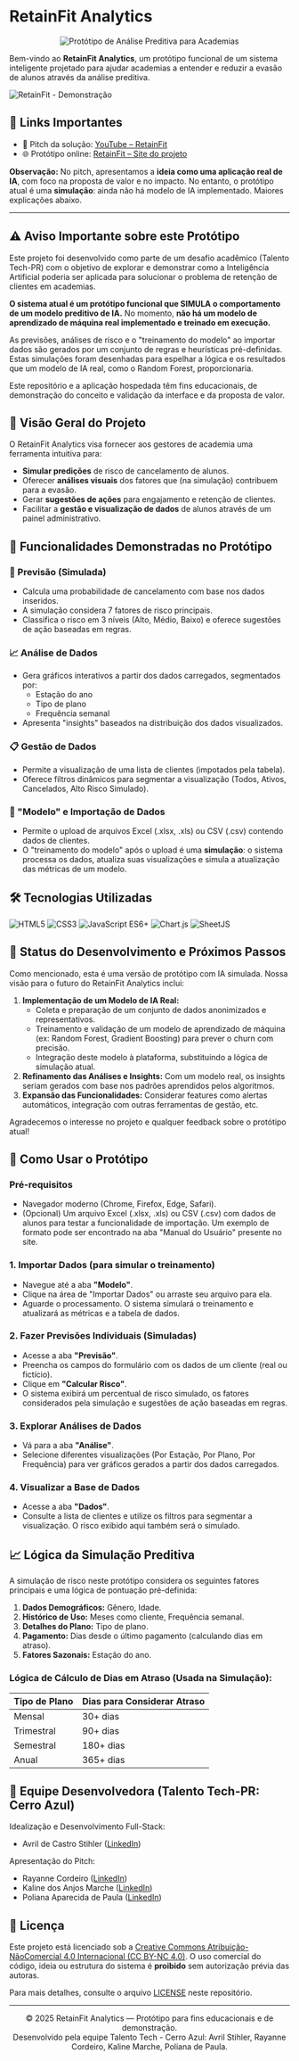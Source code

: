 # RetainFit Analytics
<p align="center">
  <img src="https://img.shields.io/badge/Protótipo:_Análise_Preditiva_para_Academias-007BFF?style=for-the-badge&logo=brain&logoColor=white" alt="Protótipo de Análise Preditiva para Academias" />
</p>

Bem-vindo ao **RetainFit Analytics**, um protótipo funcional de um sistema inteligente projetado para ajudar academias a entender e reduzir a evasão de alunos através da análise preditiva.

![RetainFit - Demonstração](./show.gif)

## 🔗 Links Importantes

* 🎥 Pitch da solução: [YouTube – RetainFit](https://www.youtube.com/watch?v=PSHwUXA98ZM)
* 🌐 Protótipo online: [RetainFit – Site do projeto](https://avrilstihler.github.io/RetainFit/)

**Observação:**
No pitch, apresentamos a **ideia como uma aplicação real de IA**, com foco na proposta de valor e no impacto.
No entanto, o protótipo atual é uma **simulação**: ainda não há modelo de IA implementado. Maiores explicações abaixo.

----

## ⚠️ Aviso Importante sobre este Protótipo

Este projeto foi desenvolvido como parte de um desafio acadêmico (Talento Tech-PR) com o objetivo de explorar e demonstrar como a Inteligência Artificial poderia ser aplicada para solucionar o problema de retenção de clientes em academias.

**O sistema atual é um protótipo funcional que SIMULA o comportamento de um modelo preditivo de IA.** No momento, **não há um modelo de aprendizado de máquina real implementado e treinado em execução.**

As previsões, análises de risco e o "treinamento do modelo" ao importar dados são gerados por um conjunto de regras e heurísticas pré-definidas. Estas simulações foram desenhadas para espelhar a lógica e os resultados que um modelo de IA real, como o Random Forest, proporcionaria.

Este repositório e a aplicação hospedada têm fins educacionais, de demonstração do conceito e validação da interface e da proposta de valor.


## 🎯 Visão Geral do Projeto

O RetainFit Analytics visa fornecer aos gestores de academia uma ferramenta intuitiva para:

-   **Simular predições** de risco de cancelamento de alunos.
-   Oferecer **análises visuais** dos fatores que (na simulação) contribuem para a evasão.
-   Gerar **sugestões de ações** para engajamento e retenção de clientes.
-   Facilitar a **gestão e visualização de dados** de alunos através de um painel administrativo.

## 📌 Funcionalidades Demonstradas no Protótipo

### 🔮 Previsão (Simulada)
-   Calcula uma probabilidade de cancelamento com base nos dados inseridos.
-   A simulação considera 7 fatores de risco principais.
-   Classifica o risco em 3 níveis (Alto, Médio, Baixo) e oferece sugestões de ação baseadas em regras.

### 📈 Análise de Dados
-   Gera gráficos interativos a partir dos dados carregados, segmentados por:
    -   Estação do ano
    -   Tipo de plano
    -   Frequência semanal
-   Apresenta "insights" baseados na distribuição dos dados visualizados.

### 📋 Gestão de Dados
-   Permite a visualização de uma lista de clientes (impotados pela tabela).
-   Oferece filtros dinâmicos para segmentar a visualização (Todos, Ativos, Cancelados, Alto Risco Simulado).

### 🤖 "Modelo" e Importação de Dados
-   Permite o upload de arquivos Excel (.xlsx, .xls) ou CSV (.csv) contendo dados de clientes.
-   O "treinamento do modelo" após o upload é uma **simulação**: o sistema processa os dados, atualiza suas visualizações e simula a atualização das métricas de um modelo.

## 🛠️ Tecnologias Utilizadas
<p align="left">
  <img src="https://img.shields.io/badge/HTML5-E34F26?style=for-the-badge&logo=html5&logoColor=white" alt="HTML5"/>
  <img src="https://img.shields.io/badge/CSS3-1572B6?style=for-the-badge&logo=css3&logoColor=white" alt="CSS3"/>
  <img src="https://img.shields.io/badge/JavaScript-ES6+-F7DF1E?style=for-the-badge&logo=javascript&logoColor=black" alt="JavaScript ES6+"/>
  <img src="https://img.shields.io/badge/Chart.js-FF6384?style=for-the-badge&logo=chartdotjs&logoColor=white" alt="Chart.js"/>
  <img src="https://img.shields.io/badge/SheetJS_(xlsx)-217346?style=for-the-badge&logo=microsoft-excel&logoColor=white" alt="SheetJS"/>
</p>

## 🚀 Status do Desenvolvimento e Próximos Passos

Como mencionado, esta é uma versão de protótipo com IA simulada. Nossa visão para o futuro do RetainFit Analytics inclui:

1.  **Implementação de um Modelo de IA Real:**
    *   Coleta e preparação de um conjunto de dados anonimizados e representativos.
    *   Treinamento e validação de um modelo de aprendizado de máquina (ex: Random Forest, Gradient Boosting) para prever o churn com precisão.
    *   Integração deste modelo à plataforma, substituindo a lógica de simulação atual.
2.  **Refinamento das Análises e Insights:** Com um modelo real, os insights seriam gerados com base nos padrões aprendidos pelos algoritmos.
3.  **Expansão das Funcionalidades:** Considerar features como alertas automáticos, integração com outras ferramentas de gestão, etc.

Agradecemos o interesse no projeto e qualquer feedback sobre o protótipo atual!

## 🧭 Como Usar o Protótipo

### Pré-requisitos
-   Navegador moderno (Chrome, Firefox, Edge, Safari).
-   (Opcional) Um arquivo Excel (.xlsx, .xls) ou CSV (.csv) com dados de alunos para testar a funcionalidade de importação. Um exemplo de formato pode ser encontrado na aba "Manual do Usuário" presente no site.

### 1. Importar Dados (para simular o treinamento)
-   Navegue até a aba **"Modelo"**.
-   Clique na área de "Importar Dados" ou arraste seu arquivo para ela.
-   Aguarde o processamento. O sistema simulará o treinamento e atualizará as métricas e a tabela de dados.

### 2. Fazer Previsões Individuais (Simuladas)
-   Acesse a aba **"Previsão"**.
-   Preencha os campos do formulário com os dados de um cliente (real ou fictício).
-   Clique em **"Calcular Risco"**.
-   O sistema exibirá um percentual de risco simulado, os fatores considerados pela simulação e sugestões de ação baseadas em regras.

### 3. Explorar Análises de Dados
-   Vá para a aba **"Análise"**.
-   Selecione diferentes visualizações (Por Estação, Por Plano, Por Frequência) para ver gráficos gerados a partir dos dados carregados.

### 4. Visualizar a Base de Dados
-   Acesse a aba **"Dados"**.
-   Consulte a lista de clientes e utilize os filtros para segmentar a visualização. O risco exibido aqui também será o simulado.

## 📈 Lógica da Simulação Preditiva

A simulação de risco neste protótipo considera os seguintes fatores principais e uma lógica de pontuação pré-definida:

1.  **Dados Demográficos:** Gênero, Idade.
2.  **Histórico de Uso:** Meses como cliente, Frequência semanal.
3.  **Detalhes do Plano:** Tipo de plano.
4.  **Pagamento:** Dias desde o último pagamento (calculando dias em atraso).
5.  **Fatores Sazonais:** Estação do ano.

### Lógica de Cálculo de Dias em Atraso (Usada na Simulação):

| Tipo de Plano | Dias para Considerar Atraso |
|---------------|-----------------------------|
| Mensal        | 30+ dias                    |
| Trimestral    | 90+ dias                    |
| Semestral     | 180+ dias                   |
| Anual         | 365+ dias                   |

## 🤝 Equipe Desenvolvedora (Talento Tech-PR: Cerro Azul)

Idealização e Desenvolvimento Full-Stack:
*   Avril de Castro Stihler ([LinkedIn](https://www.linkedin.com/in/avrilstihler))

Apresentação do Pitch:
*   Rayanne Cordeiro ([LinkedIn](https://www.linkedin.com/in/rayanne-cordeiro-48b141336?utm_source=share&utm_campaign=share_via&utm_content=profile&utm_medium=android_app))
*   Kaline dos Anjos Marche ([LinkedIn](https://www.linkedin.com/in/kaline-marche-6a7b2435b/?utm_source=share&utm_campaign=share_via&utm_content=profile&utm_medium=android_app))
*   Poliana Aparecida de Paula ([LinkedIn](https://www.linkedin.com/in/poliana-paula-88455a337?utm_source=share&utm_campaign=share_via&utm_content=profile&utm_medium=android_app))

## 📝 Licença

Este projeto está licenciado sob a [Creative Commons Atribuição-NãoComercial 4.0 Internacional (CC BY-NC 4.0)](https://creativecommons.org/licenses/by-nc/4.0/).
O uso comercial do código, ideia ou estrutura do sistema é **proibido** sem autorização prévia das autoras.

Para mais detalhes, consulte o arquivo [LICENSE](LICENSE) neste repositório.

---

<div align="center">

© 2025 RetainFit Analytics — Protótipo para fins educacionais e de demonstração.  
Desenvolvido pela equipe Talento Tech - Cerro Azul: Avril Stihler, Rayanne Cordeiro, Kaline Marche, Poliana de Paula.

</div>
